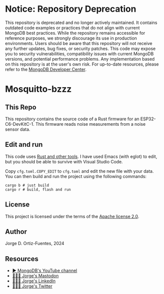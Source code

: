 # Notice: Repository Deprecation
This repository is deprecated and no longer actively maintained. It contains outdated code examples or practices that do not align with current MongoDB best practices. While the repository remains accessible for reference purposes, we strongly discourage its use in production environments.
Users should be aware that this repository will not receive any further updates, bug fixes, or security patches. This code may expose you to security vulnerabilities, compatibility issues with current MongoDB versions, and potential performance problems. Any implementation based on this repository is at the user's own risk.
For up-to-date resources, please refer to the [MongoDB Developer Center](https://mongodb.com/developer).

# Mosquitto-bzzz

## This Repo

This repository contains the source code of a Rust firmware for an ESP32-C6-DevKitC-1.  This firmware reads noise
measurements from a noise sensor data.

## Edit and run

This code uses [Rust and other tools](https://esp-rs.github.io/book/installation/riscv.html). I have used Emacs (with eglot)
to edit, but you should be able to survive with Visual Studio Code.

Copy `cfg.toml.COPY_EDIT` to `cfg.toml` and edit the new file with your data.  You can then build and run the project using the
following commands:

```console
cargo b # just build
cargo r # build, flash and run
```

## License

This project is licensed under the terms of the [Apache license 2.0](./LICENSE.txt).

## Author

Jorge D. Ortiz-Fuentes, 2024

## Resources

- [▶️ MongoDB's YouTube channel](https://www.youtube.com/c/MongoDBofficial)
- [🙋🏻‍♂️ Jorge's Mastodon](https://fosstodon.org/@jdortiz)
- [🧑🏻‍💻 Jorge's LinkedIn](https://www.linkedin.com/in/jorgeortiz/)
- [🙋🏻‍♂️ Jorge's Twitter](https://twitter.com/jdortiz)
